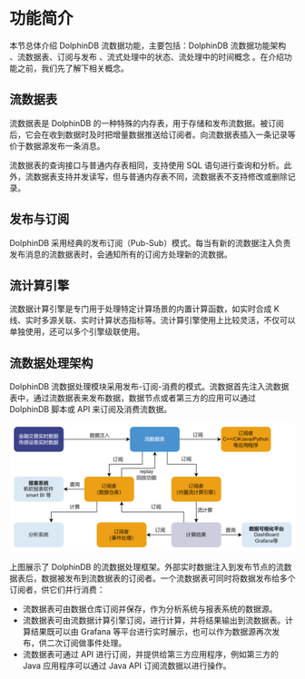 # 功能简介

本节总体介绍 DolphinDB 流数据功能，主要包括：DolphinDB 流数据功能架构 、流数据表、订阅与发布 、流式处理中的状态、流处理中的时间概念
。在介绍功能之前，我们先了解下相关概念。

## 流数据表

流数据表是 DolphinDB
的一种特殊的内存表，用于存储和发布流数据。被订阅后，它会在收到数据时及时把增量数据推送给订阅者。向流数据表插入一条记录等价于数据源发布一条消息。

流数据表的查询接口与普通内存表相同，支持使用 SQL 语句进行查询和分析。此外，流数据表支持并发读写，但与普通内存表不同，流数据表不支持修改或删除记录。

## 发布与订阅

DolphinDB 采用经典的发布订阅（Pub-Sub）模式。每当有新的流数据注入负责发布消息的流数据表时，会通知所有的订阅方处理新的流数据。

## 流计算引擎

流数据计算引擎是专门用于处理特定计算场景的内置计算函数，如实时合成 K
线、实时多源关联、实时计算状态指标等。流计算引擎使用上比较灵活，不仅可以单独使用，还可以多个引擎级联使用。

## 流数据处理架构

DolphinDB 流数据处理模块采用发布-订阅-消费的模式。流数据首先注入流数据表中，通过流数据表来发布数据，数据节点或者第三方的应用可以通过 DolphinDB
脚本或 API 来订阅及消费流数据。

![](images/str_funcs_structure.png)

上图展示了 DolphinDB
的流数据处理框架。外部实时数据注入到发布节点的流数据表后，数据被发布到流数据表的订阅者。一个流数据表可同时将数据发布给多个订阅者，供它们并行消费：

* 流数据表可由数据仓库订阅并保存，作为分析系统与报表系统的数据源。
* 流数据表可由流数据计算引擎订阅，进行计算，并将结果输出到流数据表。计算结果既可以由 Grafana
  等平台进行实时展示，也可以作为数据源再次发布，供二次订阅做事件处理。
* 流数据表可通过 API 进行订阅，并提供给第三方应用程序，例如第三方的 Java 应用程序可以通过 Java API 订阅流数据以进行操作。

